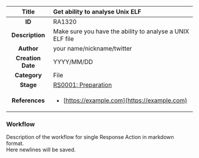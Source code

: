 | Title                       | Get ability to analyse Unix ELF         |
|:---------------------------:|:--------------------|
| **ID**                      | RA1320            |
| **Description**             | Make sure you have the ability to analyse a UNIX ELF file   |
| **Author**                  | your name/nickname/twitter        |
| **Creation Date**           | YYYY/MM/DD |
| **Category**                | File      |
| **Stage**                   |[RS0001: Preparation](../Response_Stages/RS0001.md)| 
| **References** |<ul><li>[https://example.com](https://example.com)</li></ul>|

### Workflow

Description of the workflow for single Response Action in markdown format.  
Here newlines will be saved.  
